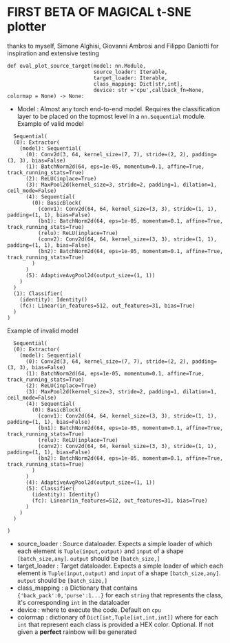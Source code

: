 # FIRST BETA OF MAGICAL t-SNE plotter

thanks to myself, Simone Alghisi, Giovanni Ambrosi and Filippo Daniotti for inspiration and extensive testing

```
def eval_plot_source_target(model: nn.Module,
                            source_loader: Iterable,
                            target_loader: Iterable,
                            class_mapping: Dict[str,int],
                            device: str ='cpu',callback_fn=None, colormap = None) -> None:
```


* Model : Almost any torch end-to-end model. Requires the classification layer to be placed on the topmost level in a ```nn.Sequential``` module. Example of valid model
```
  Sequential(
  (0): Extractor(
    (model): Sequential(
      (0): Conv2d(3, 64, kernel_size=(7, 7), stride=(2, 2), padding=(3, 3), bias=False)
      (1): BatchNorm2d(64, eps=1e-05, momentum=0.1, affine=True, track_running_stats=True)
      (2): ReLU(inplace=True)
      (3): MaxPool2d(kernel_size=3, stride=2, padding=1, dilation=1, ceil_mode=False)
      (4): Sequential(
        (0): BasicBlock(
          (conv1): Conv2d(64, 64, kernel_size=(3, 3), stride=(1, 1), padding=(1, 1), bias=False)
          (bn1): BatchNorm2d(64, eps=1e-05, momentum=0.1, affine=True, track_running_stats=True)
          (relu): ReLU(inplace=True)
          (conv2): Conv2d(64, 64, kernel_size=(3, 3), stride=(1, 1), padding=(1, 1), bias=False)
          (bn2): BatchNorm2d(64, eps=1e-05, momentum=0.1, affine=True, track_running_stats=True)
        )
      )
      (5): AdaptiveAvgPool2d(output_size=(1, 1))
    )
  )
  (1): Classifier(
    (identity): Identity()
    (fc): Linear(in_features=512, out_features=31, bias=True)
  )
)
```
Example of invalid model
```
  Sequential(
  (0): Extractor(
    (model): Sequential(
      (0): Conv2d(3, 64, kernel_size=(7, 7), stride=(2, 2), padding=(3, 3), bias=False)
      (1): BatchNorm2d(64, eps=1e-05, momentum=0.1, affine=True, track_running_stats=True)
      (2): ReLU(inplace=True)
      (3): MaxPool2d(kernel_size=3, stride=2, padding=1, dilation=1, ceil_mode=False)
      (4): Sequential(
        (0): BasicBlock(
          (conv1): Conv2d(64, 64, kernel_size=(3, 3), stride=(1, 1), padding=(1, 1), bias=False)
          (bn1): BatchNorm2d(64, eps=1e-05, momentum=0.1, affine=True, track_running_stats=True)
          (relu): ReLU(inplace=True)
          (conv2): Conv2d(64, 64, kernel_size=(3, 3), stride=(1, 1), padding=(1, 1), bias=False)
          (bn2): BatchNorm2d(64, eps=1e-05, momentum=0.1, affine=True, track_running_stats=True)
        )
      )
      (4): AdaptiveAvgPool2d(output_size=(1, 1))
      (5): Classifier(
        (identity): Identity()
        (fc): Linear(in_features=512, out_features=31, bias=True)
      ) 
    )
  )

)
```

* source_loader : Source dataloader. Expects a simple loader of which each element is ```Tuple(input,output)``` and ```input``` of a shape ```[batch_size,any]```. ```output``` should be ```[batch_size,]```
* target_loader : Target dataloader. Expects a simple loader of which each element is ```Tuple(input,output)``` and ```input``` of a shape ```[batch_size,any]```. ```output``` should be ```[batch_size,]```
* class_mapping : a Dictionary that contains ```{'back_pack':0,'purse':1...}``` for each ```string``` that represents the class, it's corresponding ```int``` in the dataloader
* device : where to execute the code. Default on ```cpu```
* colormap : dictionary of ```Dict[int,Tuple[int,int,int]]``` where for each ```int``` that represent each class is provided a HEX color. Optional. If not given a **perfect** rainbow will be generated